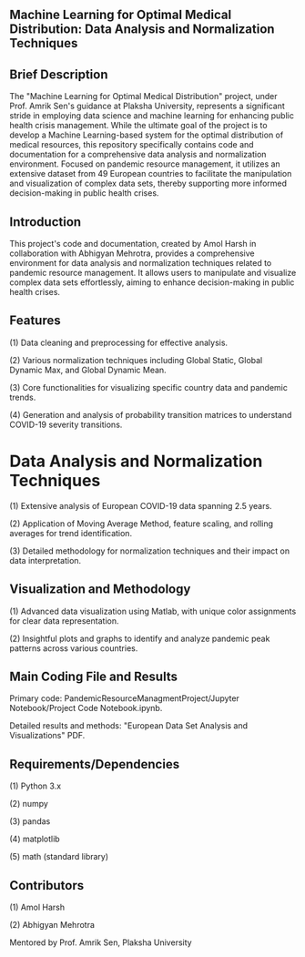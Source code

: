 ## Machine Learning for Optimal Medical Distribution: Data Analysis and Normalization Techniques
## Brief Description

The "Machine Learning for Optimal Medical Distribution" project, under Prof. Amrik Sen's guidance at Plaksha University, represents a significant stride in employing data science and machine learning for enhancing public health crisis management. While the ultimate goal of the project is to develop a Machine Learning-based system for the optimal distribution of medical resources, this repository specifically contains code and documentation for a comprehensive data analysis and normalization environment. Focused on pandemic resource management, it utilizes an extensive dataset from 49 European countries to facilitate the manipulation and visualization of complex data sets, thereby supporting more informed decision-making in public health crises.

## Introduction

This project's code and documentation, created by Amol Harsh in collaboration with Abhigyan Mehrotra, provides a comprehensive environment for data analysis and normalization techniques related to pandemic resource management. It allows users to manipulate and visualize complex data sets effortlessly, aiming to enhance decision-making in public health crises.

## Features

(1) Data cleaning and preprocessing for effective analysis.

(2) Various normalization techniques including Global Static, Global Dynamic Max, and Global Dynamic Mean.

(3) Core functionalities for visualizing specific country data and pandemic trends.

(4) Generation and analysis of probability transition matrices to understand COVID-19 severity transitions.

# Data Analysis and Normalization Techniques

(1) Extensive analysis of European COVID-19 data spanning 2.5 years.

(2) Application of Moving Average Method, feature scaling, and rolling averages for trend identification.

(3) Detailed methodology for normalization techniques and their impact on data interpretation.

## Visualization and Methodology

(1) Advanced data visualization using Matlab, with unique color assignments for clear data representation.

(2) Insightful plots and graphs to identify and analyze pandemic peak patterns across various countries.

## Main Coding File and Results

Primary code: PandemicResourceManagmentProject/Jupyter Notebook/Project Code Notebook.ipynb.

Detailed results and methods: "European Data Set Analysis and Visualizations" PDF.

## Requirements/Dependencies

(1) Python 3.x

(2) numpy

(3) pandas

(4) matplotlib

(5) math (standard library)

## Contributors

(1) Amol Harsh

(2) Abhigyan Mehrotra

Mentored by Prof. Amrik Sen, Plaksha University
